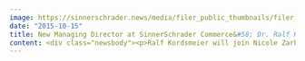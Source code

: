 ```yaml
---
image: https://sinnerschrader.news/media/filer_public_thumbnails/filer_public/29/89/29896c60-b56c-447b-9f76-e5f933872b29/ralf_kordsmeier_commerceplus_teaser.jpg__480x288_q85_crop_subsampling-2_upscale.jpg
date: "2015-10-15"
title: New Managing Director at SinnerSchrader Commerce&#58; Dr. Ralf Kordsmeier
content: <div class="newsbody"><p>Ralf Kordsmeier will join Nicole Zarbock and Moritz Koch in management at SinnerSchrader Commerce as Managing Director (COO). 51-year-old Kordsmeier will be taking over for Jutta Bögemann, who is leaving the agency at her own request. Kordsmeier’s task will be to oversee agency operations in Hamburg and Hannover. Over the past ten years, he worked as Director of Technology at Aperto and SinnerSchrader.</p><p><strong>Moritz Koch, Managing Director at SinnerSchrader Commerce&#58;</strong></p><p><em>"Although I am sad to see Jutta leave us, I am pleased we were able to gain Ralf so quickly for this task. He is a perfect fit to our team. Both his expertise and demeanor suit us well. "</em></p><p>Ralf Kordsmeier holds a doctorate in physics and has held executive positions at digital companies for over 20 years.</p><p><a href="https://commerce-plus.com/media/filer_public/da/95/da95960c-d603-493d-9f1d-dd315bb5028a/ralf_kordsmeier_commerceplus.jpg">Link - Download press photo of Dr. Ralf Kordsmeier</a></p><p></p></div>
---
```

